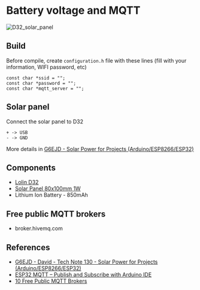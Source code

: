# Battery voltage and MQTT

![D32_solar_panel](https://i.imgur.com/LX6w0Id.jpeg)

## Build

Before compile, create `configuration.h` file with these lines (fill with your information, WIFI password, etc)

    const char *ssid = "";
    const char *password = "";
    const char *mqtt_server = "";

## Solar panel

Connect the solar panel to D32

    + -> USB
    - -> GND

More details in [G6EJD - Solar Power for Projects (Arduino/ESP8266/ESP32)](https://www.youtube.com/watch?v=gcbzdtRmYrM)

## Components

* [Lolin D32](https://www.wemos.cc/en/latest/d32/d32.html)
* [Solar Panel 80x100mm 1W](https://www.seeedstudio.com/1W-Solar-Panel-80X100.html)
* Lithium Ion Battery - 850mAh

## Free public MQTT brokers

* broker.hivemq.com

## References

* [G6EJD - David - Tech Note 130 - Solar Power for Projects (Arduino/ESP8266/ESP32)](https://www.youtube.com/watch?v=gcbzdtRmYrM)
* [ESP32 MQTT – Publish and Subscribe with Arduino IDE](https://randomnerdtutorials.com/esp32-mqtt-publish-subscribe-arduino-ide/)
* [10 Free Public MQTT Brokers](https://mntolia.com/10-free-public-private-mqtt-brokers-for-testing-prototyping/)

